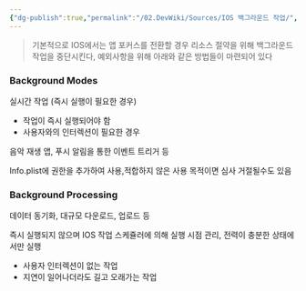 ```yaml
---
{"dg-publish":true,"permalink":"/02.DevWiki/Sources/IOS 백그라운드 작업/","noteIcon":"","updated":"2025-07-19T22:58:36.000+09:00"}
---
```


> 기본적으로 IOS에서는 앱 포커스를 전환할 경우 리소스 절약을 위해 백그라운드 작업을 중단시킨다, 예외사항을 위해 아래와 같은 방법들이 마련되어 있다

### Background Modes

실시간 작업 (즉시 실행이 필요한 경우)

- 작업이 즉시 실행되어야 함
- 사용자와의 인터렉션이 필요한 경우

음악 재생 앱, 푸시 알림을 통한 이벤트 트리거 등

Info.plist에 권한을 추가하여 사용,적합하지 않은 사용 목적이면 심사 거절될수도 있음

### Background Processing

데이터 동기화, 대규모 다운로드, 업로드 등

즉시 실행되지 않으며 IOS 작업 스케쥴러에 의해 실행 시점 관리, 전력이 충분한 상태에서만 실행

- 사용자 인터렉션이 없는 작업
- 지연이 일어나더라도 길고 오래가는 작업